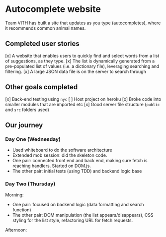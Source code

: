 # Autocomplete website
Team VITH has built a site that updates as you type (autocompletes), where it recommends common animal names. 

## Completed user stories
[x] A website that enables users to quickly find and select words from a list of suggestions, as they type.
[x] The list is dynamically generated from a pre-populated list of values (i.e. a dictionary file), leveraging searching and filtering.
[x] A large JSON data file is on the server to search through

## Other goals completed
[x] Back-end testing using `nyc`
[ ] Host project on heroku
[x] Broke code into smaller modules that are imported etc
[x] Good server file structure (`public` and `src` folders used)

## Our journey

### Day One (Wednesday)
- Used whiteboard to do the software architecture
- Extended mob session: did the skeleton code.
- One pair: connected front end and back end, making sure fetch is reaching handlers. Started on DOM.js.
- The other pair: initial tests (using TDD) and backend logic base

### Day Two (Thursday)
Morning:
- One pair: focused on backend logic (data formatting and search function)
- The other pair: DOM manipulation (the list appears/disappears), CSS styling for the list style, refactoring URL for fetch requests.

Afternoon:
